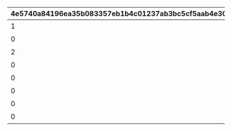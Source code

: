 |4e5740a84196ea35b083357eb1b4c01237ab3bc5cf5aab4e3073cb4ab2d33f24|d393c869315cb9f2ceda44e6ab96613da2bd6669646a07a74aa815fb1f0e7801|db95a4c744392031348ad4f8ef8fbcdf87116e79f7603854a708a5b50c7150bf|64436280d9774bad27c68426efcdf0b32672c00ec834a4e45ec3d870c2b274db|5f303b330a4266589c772ef74c0c1a483de56c47fc2a1cea97edd8eec285ac0c|c31d49466c904c638fcfec635e8b08138066c48b58edbddc817ff04cc5e12757|139a2cdeb8c906198b7238620fea73f229f2fa19d6b27cad124f2a7cd35a203d|37516176166679b92a4d2d0d3de0dca98b95266412dc469d2d6099b518c950a6|2e080b9f0d19f678c21378dbed6bd49d5346c64791cd3acb552c96e8a9c26ab7|
| --- | --- | --- | --- | --- | --- | --- | --- | --- |
|1|1|0|2020/04/01 23:59:59|2020/04/01|1002|2020/04/02|バトル オブ ランドソル|4007001|
|0|2|1002001|2020/04/01 23:59:59|2020/04/01|1002|2020/04/02|バトル オブ ランドソル|0|
|2|3|0|2020/04/01 23:59:59|2020/04/01|1002|0|バトル オブ ランドソル|4007001|
|0|4|0|2020/04/01 23:59:59|2020/04/01|1002|0|バトル オブ ランドソル|4007002|
|0|5|0|2020/04/01 23:59:59|2020/04/01|1002|0|バトル オブ ランドソル|4007003|
|0|6|0|2020/04/01 23:59:59|2020/04/01|1002|0|バトル オブ ランドソル|4007004|
|0|7|0|2020/04/01 23:59:59|2020/04/01|1002|2020/04/02|バトル オブ ランドソル|0|
|0|8|0|2020/04/08 23:59:59|2020/04/02|1002|0|バトル オブ ランドソル|4007005|